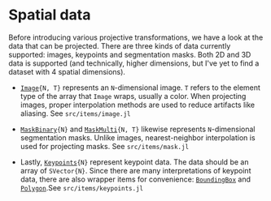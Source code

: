 # Spatial data

Before introducing various projective transformations, we have a look at the data that can be projected. There are three kinds of data currently supported: images, keypoints and segmentation masks. Both 2D and 3D data is supported (and technically, higher dimensions, but I've yet to find a dataset with 4 spatial dimensions).

- [`Image`](@ref)`{N, T}` represents an `N`-dimensional image. `T` refers to the element type of the array that `Image` wraps, usually a color. When projecting images, proper interpolation methods are used to reduce artifacts like aliasing. See `src/items/image.jl`

- [`MaskBinary`](@ref)`{N}` and [`MaskMulti`](@ref)`{N, T}` likewise represents `N`-dimensional segmentation masks. Unlike images, nearest-neighbor interpolation is used for projecting masks. See `src/items/mask.jl`

- Lastly, [`Keypoints`](@ref)`{N}` represent keypoint data. The data should be an array of `SVector{N}`. Since there are many interpretations of keypoint data, there are also wrapper items for convenience: [`BoundingBox`](@ref) and [`Polygon`](@ref).See `src/items/keypoints.jl`
